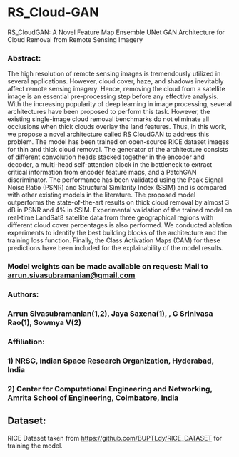 # RS_Cloud-GAN
RS_CloudGAN: A Novel Feature Map Ensemble UNet GAN Architecture for Cloud Removal from Remote Sensing Imagery

### Abstract:
The high resolution of remote sensing images is tremendously utilized in several applications. However, cloud cover, haze, and shadows inevitably affect remote sensing imagery. Hence, removing the cloud from a satellite image is an essential pre-processing step before any effective analysis. With the increasing popularity of deep learning in image processing, several architectures have been proposed to perform this task. However, the existing single-image cloud removal benchmarks do not eliminate all occlusions when thick clouds overlay the land features. Thus, in this work, we propose a novel architecture called RS CloudGAN to address this problem. The model has been trained on open-source RICE dataset images for thin and thick cloud removal. The generator of the architecture consists of different convolution heads stacked together in the encoder and decoder, a multi-head self-attention block in the bottleneck to extract critical information from encoder feature maps, and a PatchGAN discriminator. The performance has been validated using the Peak Signal Noise Ratio (PSNR) and Structural Similarity Index (SSIM) and is compared with other existing models in the literature. The proposed model outperforms the state-of-the-art results on thick cloud removal by almost 3 dB in PSNR and 4% in SSIM. Experimental validation of the trained model on real-time LandSat8 satellite data from three geographical regions with different cloud cover percentages is also performed. We conducted ablation experiments to identify the best building blocks of the architecture and the training loss function. Finally, the Class Activation Maps (CAM) for these predictions have been included for the explainability of the model results. 

### Model weights can be made available on request: Mail to arrun.sivasubramanian@gmail.com 
### Authors:
### Arrun Sivasubramanian(1,2), Jaya Saxena(1), , G Srinivasa Rao(1), Sowmya V(2)

### Affiliation:
### 1) NRSC, Indian Space Research Organization, Hyderabad, India
### 2) Center for Computational Engineering and Networking, Amrita School of Engineering, Coimbatore, India  

## Dataset: 

RICE Dataset taken from https://github.com/BUPTLdy/RICE_DATASET for training the model.
